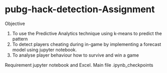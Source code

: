 # pubg-hack-detection-Assignment

Objective


1.	To use the Predictive Analytics technique using k-means to predict the pattern 
2.	To detect players cheating during in-game by implementing a forecast model using jupyter notebook.
3.	To analyse player behaviour how to survive and win a game 


Requirement jupyter notebook and Excel.
Main file .ipynb_checkpoints

